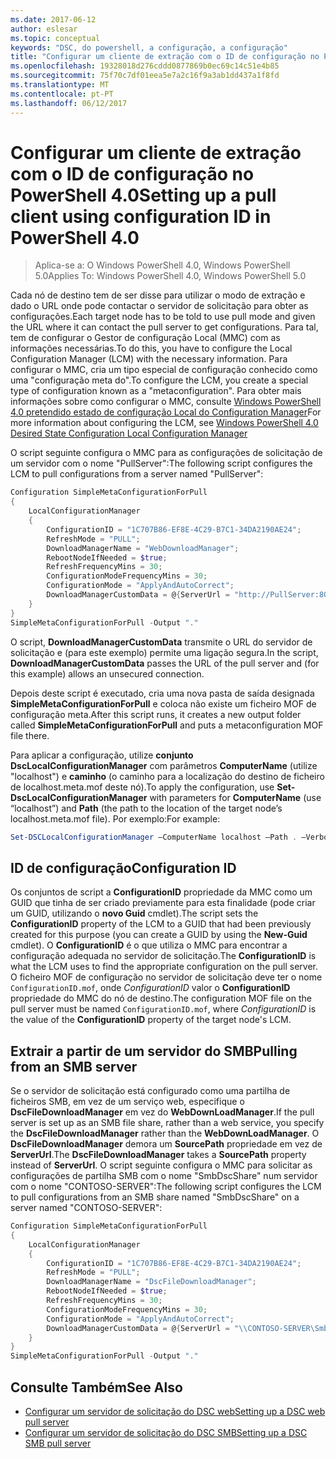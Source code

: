 ```yaml
---
ms.date: 2017-06-12
author: eslesar
ms.topic: conceptual
keywords: "DSC, do powershell, a configuração, a configuração"
title: "Configurar um cliente de extração com o ID de configuração no PowerShell 4.0"
ms.openlocfilehash: 19328018d276cddd0877869b0ec69c14c51e4b85
ms.sourcegitcommit: 75f70c7df01eea5e7a2c16f9a3ab1dd437a1f8fd
ms.translationtype: MT
ms.contentlocale: pt-PT
ms.lasthandoff: 06/12/2017
---
```

# <a name="setting-up-a-pull-client-using-configuration-id-in-powershell-40"></a><span data-ttu-id="db514-103">Configurar um cliente de extração com o ID de configuração no PowerShell 4.0</span><span class="sxs-lookup"><span data-stu-id="db514-103">Setting up a pull client using configuration ID in PowerShell 4.0</span></span>

><span data-ttu-id="db514-104">Aplica-se a: O Windows PowerShell 4.0, Windows PowerShell 5.0</span><span class="sxs-lookup"><span data-stu-id="db514-104">Applies To: Windows PowerShell 4.0, Windows PowerShell 5.0</span></span>

<span data-ttu-id="db514-105">Cada nó de destino tem de ser disse para utilizar o modo de extração e dado o URL onde pode contactar o servidor de solicitação para obter as configurações.</span><span class="sxs-lookup"><span data-stu-id="db514-105">Each target node has to be told to use pull mode and given the URL where it can contact the pull server to get configurations.</span></span> <span data-ttu-id="db514-106">Para tal, tem de configurar o Gestor de configuração Local (MMC) com as informações necessárias.</span><span class="sxs-lookup"><span data-stu-id="db514-106">To do this, you have to configure the Local Configuration Manager (LCM) with the necessary information.</span></span> <span data-ttu-id="db514-107">Para configurar o MMC, cria um tipo especial de configuração conhecido como uma "configuração meta do".</span><span class="sxs-lookup"><span data-stu-id="db514-107">To configure the LCM, you create a special type of configuration known as a "metaconfiguration".</span></span> <span data-ttu-id="db514-108">Para obter mais informações sobre como configurar o MMC, consulte [Windows PowerShell 4.0 pretendido estado de configuração Local do Configuration Manager](metaConfig4.md)</span><span class="sxs-lookup"><span data-stu-id="db514-108">For more information about configuring the LCM, see [Windows PowerShell 4.0 Desired State Configuration Local Configuration Manager](metaConfig4.md)</span></span>

<span data-ttu-id="db514-109">O script seguinte configura o MMC para as configurações de solicitação de um servidor com o nome "PullServer":</span><span class="sxs-lookup"><span data-stu-id="db514-109">The following script configures the LCM to pull configurations from a server named "PullServer":</span></span>

```powershell
Configuration SimpleMetaConfigurationForPull 
{ 
    LocalConfigurationManager 
    { 
        ConfigurationID = "1C707B86-EF8E-4C29-B7C1-34DA2190AE24";
        RefreshMode = "PULL";
        DownloadManagerName = "WebDownloadManager";
        RebootNodeIfNeeded = $true;
        RefreshFrequencyMins = 30;
        ConfigurationModeFrequencyMins = 30; 
        ConfigurationMode = "ApplyAndAutoCorrect";
        DownloadManagerCustomData = @{ServerUrl = "http://PullServer:8080/PSDSCPullServer/PSDSCPullServer.svc"; AllowUnsecureConnection = “TRUE”}
    } 
} 
SimpleMetaConfigurationForPull -Output "."
```

<span data-ttu-id="db514-110">O script, **DownloadManagerCustomData** transmite o URL do servidor de solicitação e (para este exemplo) permite uma ligação segura.</span><span class="sxs-lookup"><span data-stu-id="db514-110">In the script, **DownloadManagerCustomData** passes the URL of the pull server and (for this example) allows an unsecured connection.</span></span> 

<span data-ttu-id="db514-111">Depois deste script é executado, cria uma nova pasta de saída designada **SimpleMetaConfigurationForPull** e coloca não existe um ficheiro MOF de configuração meta.</span><span class="sxs-lookup"><span data-stu-id="db514-111">After this script runs, it creates a new output folder called **SimpleMetaConfigurationForPull** and puts a metaconfiguration MOF file there.</span></span>

<span data-ttu-id="db514-112">Para aplicar a configuração, utilize **conjunto DscLocalConfigurationManager** com parâmetros **ComputerName** (utilize "localhost") e **caminho** (o caminho para a localização do destino de ficheiro de localhost.meta.mof deste nó).</span><span class="sxs-lookup"><span data-stu-id="db514-112">To apply the configuration, use **Set-DscLocalConfigurationManager** with parameters for **ComputerName** (use “localhost”) and **Path** (the path to the location of the target node’s localhost.meta.mof file).</span></span> <span data-ttu-id="db514-113">Por exemplo:</span><span class="sxs-lookup"><span data-stu-id="db514-113">For example:</span></span> 
```powershell
Set-DSCLocalConfigurationManager –ComputerName localhost –Path . –Verbose.
```

## <a name="configuration-id"></a><span data-ttu-id="db514-114">ID de configuração</span><span class="sxs-lookup"><span data-stu-id="db514-114">Configuration ID</span></span>
<span data-ttu-id="db514-115">Os conjuntos de script a **ConfigurationID** propriedade da MMC como um GUID que tinha de ser criado previamente para esta finalidade (pode criar um GUID, utilizando o **novo Guid** cmdlet).</span><span class="sxs-lookup"><span data-stu-id="db514-115">The script sets the **ConfigurationID** property of the LCM to a GUID that had been previously created for this purpose (you can create a GUID by using the **New-Guid** cmdlet).</span></span> <span data-ttu-id="db514-116">O **ConfigurationID** é o que utiliza o MMC para encontrar a configuração adequada no servidor de solicitação.</span><span class="sxs-lookup"><span data-stu-id="db514-116">The **ConfigurationID** is what the LCM uses to find the appropriate configuration on the pull server.</span></span> <span data-ttu-id="db514-117">O ficheiro MOF de configuração no servidor de solicitação deve ter o nome `ConfigurationID.mof`, onde *ConfigurationID* valor o **ConfigurationID** propriedade do MMC do nó de destino.</span><span class="sxs-lookup"><span data-stu-id="db514-117">The configuration MOF file on the pull server must be named `ConfigurationID.mof`, where *ConfigurationID* is the value of the **ConfigurationID** property of the target node's LCM.</span></span>

## <a name="pulling-from-an-smb-server"></a><span data-ttu-id="db514-118">Extrair a partir de um servidor do SMB</span><span class="sxs-lookup"><span data-stu-id="db514-118">Pulling from an SMB server</span></span>

<span data-ttu-id="db514-119">Se o servidor de solicitação está configurado como uma partilha de ficheiros SMB, em vez de um serviço web, especifique o **DscFileDownloadManager** em vez do **WebDownLoadManager**.</span><span class="sxs-lookup"><span data-stu-id="db514-119">If the pull server is set up as an SMB file share, rather than a web service, you specify the **DscFileDownloadManager** rather than the **WebDownLoadManager**.</span></span>
<span data-ttu-id="db514-120">O **DscFileDownloadManager** demora um **SourcePath** propriedade em vez de **ServerUrl**.</span><span class="sxs-lookup"><span data-stu-id="db514-120">The **DscFileDownloadManager** takes a **SourcePath** property instead of **ServerUrl**.</span></span> <span data-ttu-id="db514-121">O script seguinte configura o MMC para solicitar as configurações de partilha SMB com o nome "SmbDscShare" num servidor com o nome "CONTOSO-SERVER":</span><span class="sxs-lookup"><span data-stu-id="db514-121">The following script configures the LCM to pull configurations from an SMB share named "SmbDscShare" on a server named "CONTOSO-SERVER":</span></span>

```powershell
Configuration SimpleMetaConfigurationForPull 
{ 
    LocalConfigurationManager 
    { 
        ConfigurationID = "1C707B86-EF8E-4C29-B7C1-34DA2190AE24";
        RefreshMode = "PULL";
        DownloadManagerName = "DscFileDownloadManager";
        RebootNodeIfNeeded = $true;
        RefreshFrequencyMins = 30;
        ConfigurationModeFrequencyMins = 30; 
        ConfigurationMode = "ApplyAndAutoCorrect";
        DownloadManagerCustomData = @{ServerUrl = "\\CONTOSO-SERVER\SmbDscShare"}
    } 
} 
SimpleMetaConfigurationForPull -Output "."
```

## <a name="see-also"></a><span data-ttu-id="db514-122">Consulte Também</span><span class="sxs-lookup"><span data-stu-id="db514-122">See Also</span></span>

- [<span data-ttu-id="db514-123">Configurar um servidor de solicitação do DSC web</span><span class="sxs-lookup"><span data-stu-id="db514-123">Setting up a DSC web pull server</span></span>](pullServer.md)
- [<span data-ttu-id="db514-124">Configurar um servidor de solicitação do DSC SMB</span><span class="sxs-lookup"><span data-stu-id="db514-124">Setting up a DSC SMB pull server</span></span>](pullServerSMB.md)

